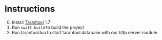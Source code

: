 # Instructions

0. Install [Tarantool](https://tarantool.org/download.html) 1.7
1. Run `swift build` to build the project
2. Run tarantool.lua to start tarantool database with our http server module

